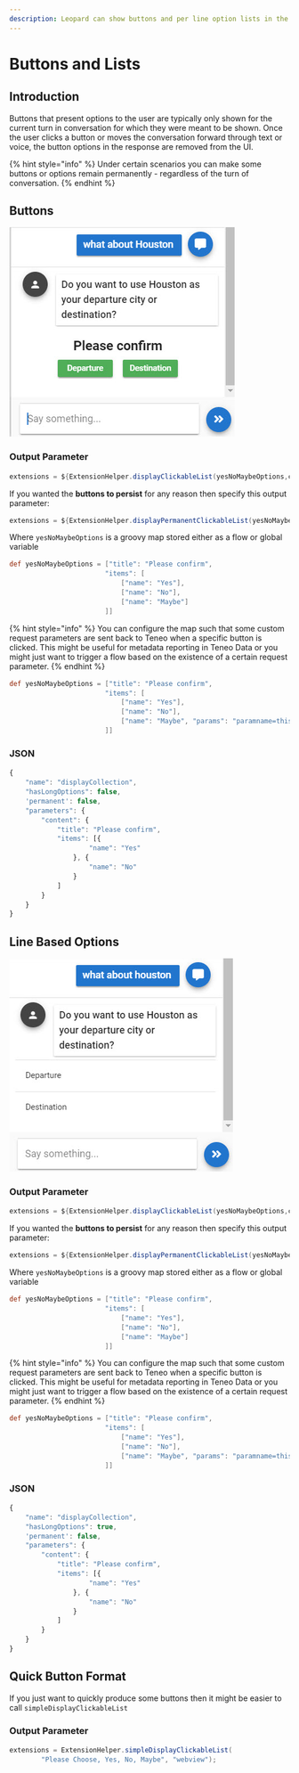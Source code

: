 ```yaml
---
description: Leopard can show buttons and per line option lists in the Chat response.
---
```


# Buttons and Lists

## Introduction

Buttons that present options to the user are typically only shown for the current turn in conversation for which they were meant to be shown. Once the user clicks a button or moves the conversation forward through text or voice, the button options in the response are removed from the UI.

{% hint style="info" %}
Under certain scenarios you can make some buttons or options remain permanently - regardless of the turn of conversation. 
{% endhint %}

## Buttons

![Button Response Options](../../.gitbook/assets/buttons.jpg)

### Output Parameter

```groovy
extensions = ${ExtensionHelper.displayClickableList(yesNoMaybeOptions,channel)}
```

If you wanted the **buttons to persist** for any reason then specify this output parameter:

```groovy
extensions = ${ExtensionHelper.displayPermanentClickableList(yesNoMaybeOptions, channel)}
```

Where `yesNoMaybeOptions` is a groovy map stored either as a flow or global variable

```groovy
def yesNoMaybeOptions = ["title": "Please confirm",
                        "items": [
                            ["name": "Yes"],
                            ["name": "No"],
                            ["name": "Maybe"]
                        ]]
```

{% hint style="info" %}
You can configure the map such that some custom request parameters are sent back to Teneo when a specific button is clicked. This might be useful for metadata reporting in Teneo Data or you might just want to trigger a flow based on the existence of a certain request parameter. 
{% endhint %}

```groovy
def yesNoMaybeOptions = ["title": "Please confirm",
                        "items": [
                            ["name": "Yes"],
                            ["name": "No"],
                            ["name": "Maybe", "params": "paramname=this-will-be-sent-back-in-url-when-maybe-option-clicked-optional"]
                        ]]
```

### JSON

```javascript
{
	"name": "displayCollection",
	"hasLongOptions": false,
	'permanent': false,
	"parameters": {
		"content": {
			"title": "Please confirm",
			"items": [{
					"name": "Yes"
				}, {
					"name": "No"
				}
			]
		}
	}
}
```

## Line Based Options

![Line Based Options](../../.gitbook/assets/option-list.jpg)

### Output Parameter

```groovy
extensions = ${ExtensionHelper.displayClickableList(yesNoMaybeOptions,channel, true)}
```

If you wanted the **buttons to persist** for any reason then specify this output parameter:

```groovy
extensions = ${ExtensionHelper.displayPermanentClickableList(yesNoMaybeOptions, channel, true)}
```

Where `yesNoMaybeOptions` is a groovy map stored either as a flow or global variable

```groovy
def yesNoMaybeOptions = ["title": "Please confirm",
                        "items": [
                            ["name": "Yes"],
                            ["name": "No"],
                            ["name": "Maybe"]
                        ]]
```

{% hint style="info" %}
You can configure the map such that some custom request parameters are sent back to Teneo when a specific button is clicked. This might be useful for metadata reporting in Teneo Data or you might just want to trigger a flow based on the existence of a certain request parameter. 
{% endhint %}

```groovy
def yesNoMaybeOptions = ["title": "Please confirm",
                        "items": [
                            ["name": "Yes"],
                            ["name": "No"],
                            ["name": "Maybe", "params": "paramname=this-will-be-sent-back-in-url-when-maybe-option-clicked-optional"]
                        ]]
```

### JSON

```javascript
{
	"name": "displayCollection",
	"hasLongOptions": true,
	'permanent': false,
	"parameters": {
		"content": {
			"title": "Please confirm",
			"items": [{
					"name": "Yes"
				}, {
					"name": "No"
				}
			]
		}
	}
}
```

## Quick Button Format

If you just want to quickly produce some buttons then it might be easier to call `simpleDisplayClickableList` 

### Output Parameter

```groovy
extensions = ExtensionHelper.simpleDisplayClickableList(
        "Please Choose, Yes, No, Maybe", "webview");
```

